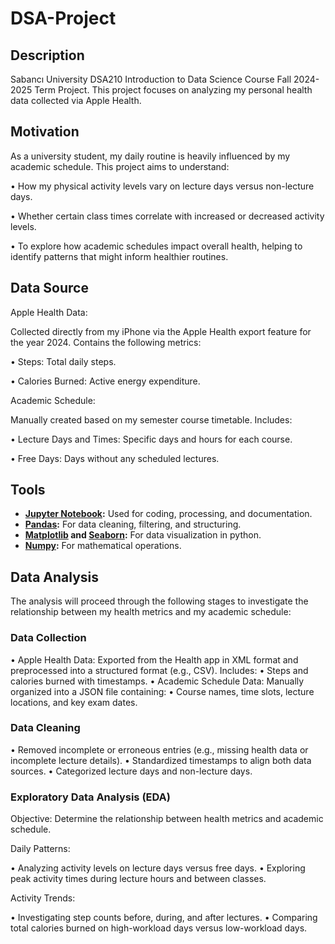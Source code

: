 # DSA-Project
## Description
Sabancı University DSA210 Introduction to Data Science Course Fall 2024-2025 Term Project. This project focuses on analyzing my personal health data collected via Apple Health.
## Motivation
As a university student, my daily routine is heavily influenced by my academic schedule.
This project aims to understand:
	
 •	How my physical activity levels vary on lecture days versus non-lecture days.
	
 •	Whether certain class times correlate with increased or decreased activity levels.
 
 • 	To explore how academic schedules impact overall health, helping to identify patterns that might inform healthier routines.
## Data Source
Apple Health Data:

Collected directly from my iPhone via the Apple Health export feature for the year 2024.
Contains the following metrics:
	
 •	Steps: Total daily steps.

 •	Calories Burned: Active energy expenditure.

Academic Schedule:

Manually created based on my semester course timetable.
Includes:
	
 •	Lecture Days and Times: Specific days and hours for each course.
	
 •	Free Days: Days without any scheduled lectures.
 ## Tools
 - **[Jupyter Notebook](https://jupyter.org/):** Used for coding, processing, and documentation.
 - **[Pandas](https://pandas.pydata.org/):** For data cleaning, filtering, and structuring.
 - **[Matplotlib](https://matplotlib.org/) and [Seaborn](https://seaborn.pydata.org/):** For data visualization in python.
 - **[Numpy](https://numpy.org/):** For mathematical operations.
## Data Analysis
The analysis will proceed through the following stages to investigate the relationship between my health metrics and my academic schedule:
### Data Collection
•	Apple Health Data:
Exported from the Health app in XML format and preprocessed into a structured format (e.g., CSV).
Includes:
	•	Steps and calories burned with timestamps.
	•	Academic Schedule Data:
Manually organized into a JSON file containing:
	•	Course names, time slots, lecture locations, and key exam dates.
 ### Data Cleaning

•	Removed incomplete or erroneous entries (e.g., missing health data or incomplete lecture details).
•	Standardized timestamps to align both data sources.
•	Categorized lecture days and non-lecture days.
### Exploratory Data Analysis (EDA)

Objective:
Determine the relationship between health metrics and academic schedule.

Daily Patterns:

•	Analyzing activity levels on lecture days versus free days.
•	Exploring peak activity times during lecture hours and between classes.

Activity Trends:

•	Investigating step counts before, during, and after lectures.
•	Comparing total calories burned on high-workload days versus low-workload days.
